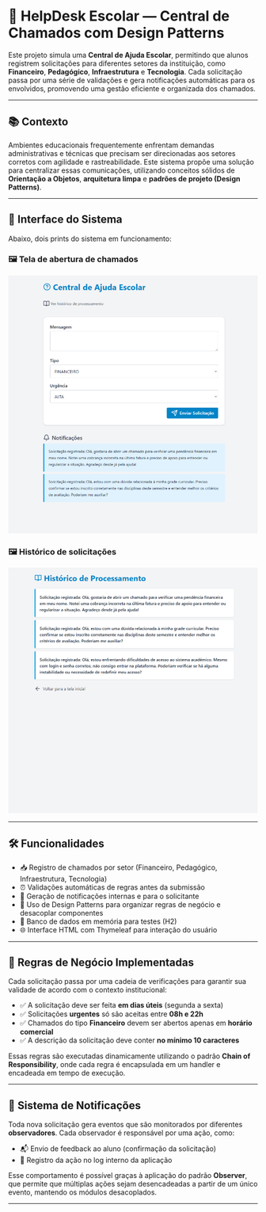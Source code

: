 # 🧪 HelpDesk Escolar — Central de Chamados com Design Patterns

Este projeto simula uma **Central de Ajuda Escolar**, permitindo que alunos registrem solicitações para diferentes setores da instituição, como **Financeiro**, **Pedagógico**, **Infraestrutura** e **Tecnologia**. Cada solicitação passa por uma série de validações e gera notificações automáticas para os envolvidos, promovendo uma gestão eficiente e organizada dos chamados.

---

## 📚 Contexto

Ambientes educacionais frequentemente enfrentam demandas administrativas e técnicas que precisam ser direcionadas aos setores corretos com agilidade e rastreabilidade. Este sistema propõe uma solução para centralizar essas comunicações, utilizando conceitos sólidos de **Orientação a Objetos**, **arquitetura limpa** e **padrões de projeto (Design Patterns)**.

---

## 📸 Interface do Sistema

Abaixo, dois prints do sistema em funcionamento:

### 🖼️ Tela de abertura de chamados
![Tela de abertura de chamados](./docs/central-ajuda.png)

### 🖼️ Histórico de solicitações
![Histórico de solicitações](./docs/historico-central.png)


---

## 🛠️ Funcionalidades

- 📥 Registro de chamados por setor (Financeiro, Pedagógico, Infraestrutura, Tecnologia)
- ⏰ Validações automáticas de regras antes da submissão
- 🔔 Geração de notificações internas e para o solicitante
- 🧩 Uso de Design Patterns para organizar regras de negócio e desacoplar componentes
- 💾 Banco de dados em memória para testes (H2)
- 🌐 Interface HTML com Thymeleaf para interação do usuário

---

## 🧠 Regras de Negócio Implementadas

Cada solicitação passa por uma cadeia de verificações para garantir sua validade de acordo com o contexto institucional:

- ✅ A solicitação deve ser feita **em dias úteis** (segunda a sexta)
- ✅ Solicitações **urgentes** só são aceitas entre **08h e 22h**
- ✅ Chamados do tipo **Financeiro** devem ser abertos apenas em **horário comercial**
- ✅ A descrição da solicitação deve conter **no mínimo 10 caracteres**

Essas regras são executadas dinamicamente utilizando o padrão **Chain of Responsibility**, onde cada regra é encapsulada em um handler e encadeada em tempo de execução.

---

## 🔔 Sistema de Notificações

Toda nova solicitação gera eventos que são monitorados por diferentes **observadores**. Cada observador é responsável por uma ação, como:

- 📬 Envio de feedback ao aluno (confirmação da solicitação)
- 📄 Registro da ação no log interno da aplicação

Esse comportamento é possível graças à aplicação do padrão **Observer**, que permite que múltiplas ações sejam desencadeadas a partir de um único evento, mantendo os módulos desacoplados.

---
